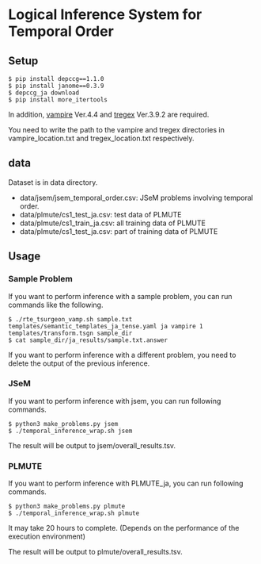 # Logical Inference System for Temporal Order

## Setup

```
$ pip install depccg==1.1.0
$ pip install janome==0.3.9
$ depccg_ja download
$ pip install more_itertools
```

In addition, [vampire](https://vprover.github.io/) Ver.4.4 and [tregex](https://nlp.stanford.edu/software/tregex.html#Download) Ver.3.9.2 are required.

You need to write the path to the vampire and tregex directories in vampire_location.txt and tregex_location.txt respectively.

## data

Dataset is in data directory.
* data/jsem/jsem_temporal_order.csv: JSeM problems involving temporal order.
* data/plmute/cs1_test_ja.csv: test data of PLMUTE
* data/plmute/cs1_train_ja.csv: all training data of PLMUTE
* data/plmute/cs1_test_ja.csv: part of training data of PLMUTE

## Usage

### Sample Problem

If you want to perform inference with a sample problem, you can run commands like the following.
```
$ ./rte_tsurgeon_vamp.sh sample.txt templates/semantic_templates_ja_tense.yaml ja vampire 1 templates/transform.tsgn sample_dir
$ cat sample_dir/ja_results/sample.txt.answer
```
If you want to perform inference with a different problem, you need to delete the output of the previous inference.

### JSeM

If you want to perform inference with jsem, you can run following commands.
```
$ python3 make_problems.py jsem
$ ./temporal_inference_wrap.sh jsem
```
The result will be output to jsem/overall_results.tsv.

### PLMUTE

If you want to perform inference with PLMUTE_ja, you can run following commands.
```
$ python3 make_problems.py plmute
$ ./temporal_inference_wrap.sh plmute
```

It may take 20 hours to complete. (Depends on the performance of the execution environment)

The result will be output to plmute/overall_results.tsv.